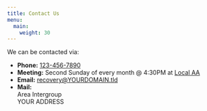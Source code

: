 ```yaml
---
title: Contact Us
menu:
  main:
    weight: 30
---
```


We can be contacted via:

- **Phone:** <a href="tel:123-456-7890">123-456-7890</a>
- **Meeting:** Second Sunday of every month @ 4:30PM at [Local AA](/meetings/localaa/)
- **Email:** recovery@YOURDOMAIN.tld
- **Mail:**\
  Area Intergroup\
  YOUR
  ADDRESS
